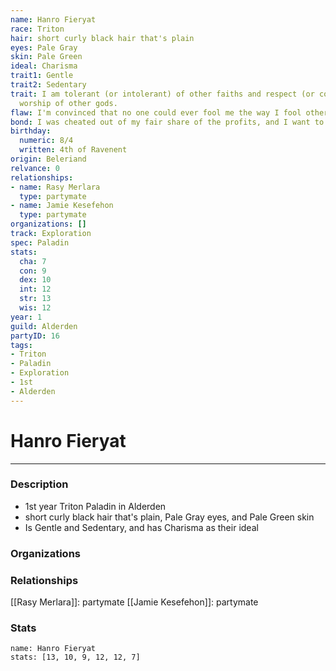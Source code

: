 ```yaml
---
name: Hanro Fieryat
race: Triton
hair: short curly black hair that's plain
eyes: Pale Gray
skin: Pale Green
ideal: Charisma
trait1: Gentle
trait2: Sedentary
trait: I am tolerant (or intolerant) of other faiths and respect (or condemn) the
  worship of other gods.
flaw: I'm convinced that no one could ever fool me the way I fool others.
bond: I was cheated out of my fair share of the profits, and I want to get my due.
birthday:
  numeric: 8/4
  written: 4th of Ravenent
origin: Beleriand
relvance: 0
relationships:
- name: Rasy Merlara
  type: partymate
- name: Jamie Kesefehon
  type: partymate
organizations: []
track: Exploration
spec: Paladin
stats:
  cha: 7
  con: 9
  dex: 10
  int: 12
  str: 13
  wis: 12
year: 1
guild: Alderden
partyID: 16
tags:
- Triton
- Paladin
- Exploration
- 1st
- Alderden
---
```

# Hanro Fieryat
---
### Description
- 1st year Triton Paladin in Alderden
- short curly black hair that's plain, Pale Gray eyes, and Pale Green skin
- Is Gentle and Sedentary, and has Charisma as their ideal

### Organizations
### Relationships
[[Rasy Merlara]]: partymate
[[Jamie Kesefehon]]: partymate
### Stats
```statblock
name: Hanro Fieryat
stats: [13, 10, 9, 12, 12, 7]
```